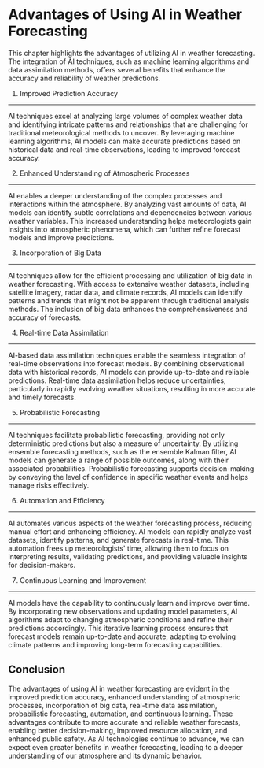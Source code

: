 Advantages of Using AI in Weather Forecasting
=============================================

This chapter highlights the advantages of utilizing AI in weather forecasting. The integration of AI techniques, such as machine learning algorithms and data assimilation methods, offers several benefits that enhance the accuracy and reliability of weather predictions.

1. Improved Prediction Accuracy
-------------------------------

AI techniques excel at analyzing large volumes of complex weather data and identifying intricate patterns and relationships that are challenging for traditional meteorological methods to uncover. By leveraging machine learning algorithms, AI models can make accurate predictions based on historical data and real-time observations, leading to improved forecast accuracy.

2. Enhanced Understanding of Atmospheric Processes
--------------------------------------------------

AI enables a deeper understanding of the complex processes and interactions within the atmosphere. By analyzing vast amounts of data, AI models can identify subtle correlations and dependencies between various weather variables. This increased understanding helps meteorologists gain insights into atmospheric phenomena, which can further refine forecast models and improve predictions.

3. Incorporation of Big Data
----------------------------

AI techniques allow for the efficient processing and utilization of big data in weather forecasting. With access to extensive weather datasets, including satellite imagery, radar data, and climate records, AI models can identify patterns and trends that might not be apparent through traditional analysis methods. The inclusion of big data enhances the comprehensiveness and accuracy of forecasts.

4. Real-time Data Assimilation
------------------------------

AI-based data assimilation techniques enable the seamless integration of real-time observations into forecast models. By combining observational data with historical records, AI models can provide up-to-date and reliable predictions. Real-time data assimilation helps reduce uncertainties, particularly in rapidly evolving weather situations, resulting in more accurate and timely forecasts.

5. Probabilistic Forecasting
----------------------------

AI techniques facilitate probabilistic forecasting, providing not only deterministic predictions but also a measure of uncertainty. By utilizing ensemble forecasting methods, such as the ensemble Kalman filter, AI models can generate a range of possible outcomes, along with their associated probabilities. Probabilistic forecasting supports decision-making by conveying the level of confidence in specific weather events and helps manage risks effectively.

6. Automation and Efficiency
----------------------------

AI automates various aspects of the weather forecasting process, reducing manual effort and enhancing efficiency. AI models can rapidly analyze vast datasets, identify patterns, and generate forecasts in real-time. This automation frees up meteorologists' time, allowing them to focus on interpreting results, validating predictions, and providing valuable insights for decision-makers.

7. Continuous Learning and Improvement
--------------------------------------

AI models have the capability to continuously learn and improve over time. By incorporating new observations and updating model parameters, AI algorithms adapt to changing atmospheric conditions and refine their predictions accordingly. This iterative learning process ensures that forecast models remain up-to-date and accurate, adapting to evolving climate patterns and improving long-term forecasting capabilities.

Conclusion
----------

The advantages of using AI in weather forecasting are evident in the improved prediction accuracy, enhanced understanding of atmospheric processes, incorporation of big data, real-time data assimilation, probabilistic forecasting, automation, and continuous learning. These advantages contribute to more accurate and reliable weather forecasts, enabling better decision-making, improved resource allocation, and enhanced public safety. As AI technologies continue to advance, we can expect even greater benefits in weather forecasting, leading to a deeper understanding of our atmosphere and its dynamic behavior.
